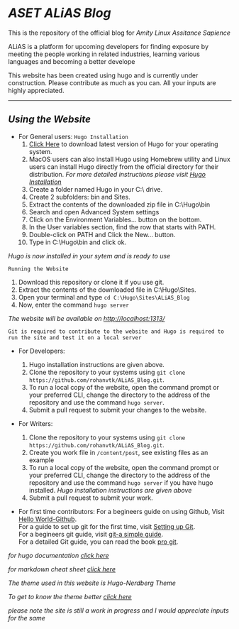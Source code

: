 # _ASET ALiAS Blog_

This is the repository of the official blog for _Amity Linux Assitance Sapience_

ALiAS is a platform for upcoming developers for finding exposure by meeting the people working in related industries, learning various languages and becoming a better develope

This website has been created using hugo and is currently under construction. Please contribute as much as you can. All your inputs are highly appreciated.

* * *

## _Using the Website_

-   For General users:
    `Hugo Installation`
    1) [Click Here](https://github.com/gohugoio/hugo/releases) to  download latest version of Hugo for your operating system.
    2) MacOS users can also  install Hugo using Homebrew utility and Linux users can install Hugo directly from the official directory for their distribution.
    _For more detailed instructions please visit [Hugo Installation](https://gohugo.io/getting-started/installing)_
    3)  Create a folder named Hugo in your C:\\ drive.
    4) Create 2 subfolders: bin and Sites.
    5) Extract the contents of the downloaded zip file in C:\\Hugo\\bin
    6) Search and open  Advanced System settings
    7) Click on the Environment Variables… button on the bottom.
    8) In the User variables section, find the row that starts with PATH.
    9) Double-click on PATH and Click the New… button.
    10) Type in C:\\Hugo\\bin and click ok.

_Hugo is now installed in your sytem and is ready to use_

`Running the Website`

1) Download this repository or clone it if you use git.
2) Extract the contents of the downloaded file in C:\\Hugo\\Sites.
3) Open your terminal and type `cd C:\Hugo\Sites\ALiAS_Blog`
4) Now, enter the command `hugo server`

_The website will be available on <http://localhost:1313/>_

`Git is required to contribute to the website and Hugo is required to run the site and test it on a local server`

-   For Developers:
    1) Hugo installation instructions are given above.
    2) Clone the repository to your systems using `git clone https://github.com/rohanvtk/ALiAS_Blog.git`.
    3) To run a local copy of the website, open the command prompt or your preferred CLI, change the directory to the address of the repository and use the command `hugo server`.
    4) Submit a pull request to submit your changes to the website.

-   For Writers:
    1) Clone the repository to your systems using `git clone https://github.com/rohanvtk/ALiAS_Blog.git`.
    2) Create you work file in `/content/post`, see existing files as an example
    3)  To run a local copy of the website, open the command prompt or your preferred CLI, change the directory to the address of the repository and use the command `hugo server` if you have hugo installed. _Hugo installation instructions are given above_
    4)  Submit a pull request to submit your work.


-   For first time contributors:
    For a begineers guide on using Github, Visit [Hello World-Github](https://guides.github.com/activities/hello-world/).<br/>
    For a guide to set up git for the first time, visit [Setting up Git](https://git-scm.com/book/en/v2/Getting-Started-First-Time-Git-Setup).<br/>
    For a begineers git guide, visit [git-a simple guide](http://rogerdudler.github.io/git-guide/).<br/>
    For a detailed Git guide, you can read the book [pro git](https://git-scm.com/book/en/v2). <br/>

_for hugo documentation [click here](https://gohugo.io/documentation/)_

_for markdown cheat sheet [click here](https://github.com/adam-p/markdown-here/wiki/Markdown-Cheatsheet#code)_

_The theme used in this website is Hugo-Nerdberg Theme_

_To get to know the theme better [click here](https://github.com/appernetic/hugo-nederburg-theme/)_

_please note the site is still a work in progress and I would appreciate inputs for the same_
